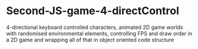 # Second-JS-game-4-directControl
4-directional keyboard controlled characters, animated 2D game worlds with randomised environmental elements, controlling FPS and draw order in a 2D game and wrapping all of that in object oriented code structure
